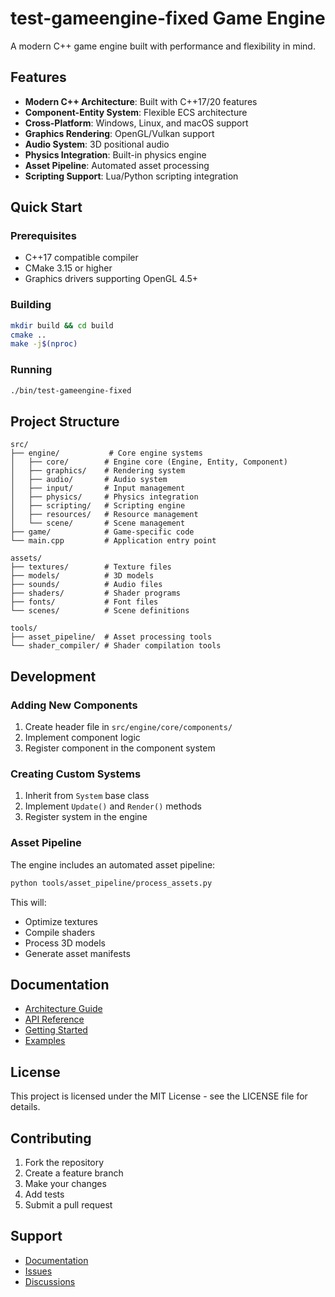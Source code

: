# test-gameengine-fixed Game Engine

A modern C++ game engine built with performance and flexibility in mind.

## Features

- **Modern C++ Architecture**: Built with C++17/20 features
- **Component-Entity System**: Flexible ECS architecture
- **Cross-Platform**: Windows, Linux, and macOS support
- **Graphics Rendering**: OpenGL/Vulkan support
- **Audio System**: 3D positional audio
- **Physics Integration**: Built-in physics engine
- **Asset Pipeline**: Automated asset processing
- **Scripting Support**: Lua/Python scripting integration

## Quick Start

### Prerequisites

- C++17 compatible compiler
- CMake 3.15 or higher
- Graphics drivers supporting OpenGL 4.5+

### Building

```bash
mkdir build && cd build
cmake ..
make -j$(nproc)
```

### Running

```bash
./bin/test-gameengine-fixed
```

## Project Structure

```
src/
├── engine/           # Core engine systems
│   ├── core/        # Engine core (Engine, Entity, Component)
│   ├── graphics/    # Rendering system
│   ├── audio/       # Audio system
│   ├── input/       # Input management
│   ├── physics/     # Physics integration
│   ├── scripting/   # Scripting engine
│   ├── resources/   # Resource management
│   └── scene/       # Scene management
├── game/            # Game-specific code
└── main.cpp         # Application entry point

assets/
├── textures/        # Texture files
├── models/          # 3D models
├── sounds/          # Audio files
├── shaders/         # Shader programs
├── fonts/           # Font files
└── scenes/          # Scene definitions

tools/
├── asset_pipeline/  # Asset processing tools
└── shader_compiler/ # Shader compilation tools
```

## Development

### Adding New Components

1. Create header file in `src/engine/core/components/`
2. Implement component logic
3. Register component in the component system

### Creating Custom Systems

1. Inherit from `System` base class
2. Implement `Update()` and `Render()` methods
3. Register system in the engine

### Asset Pipeline

The engine includes an automated asset pipeline:

```bash
python tools/asset_pipeline/process_assets.py
```

This will:
- Optimize textures
- Compile shaders
- Process 3D models
- Generate asset manifests

## Documentation

- [Architecture Guide](docs/architecture.md)
- [API Reference](docs/api.md)
- [Getting Started](docs/getting-started.md)
- [Examples](examples/)

## License

This project is licensed under the MIT License - see the LICENSE file for details.

## Contributing

1. Fork the repository
2. Create a feature branch
3. Make your changes
4. Add tests
5. Submit a pull request

## Support

- [Documentation](docs/)
- [Issues](https://github.com/your-username/test-gameengine-fixed/issues)
- [Discussions](https://github.com/your-username/test-gameengine-fixed/discussions)
